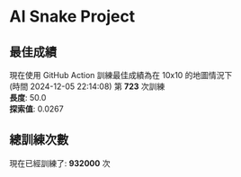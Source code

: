 
# AI Snake Project

## **最佳成績**



























































































































































































































































現在使用 GitHub Action 訓練最佳成績為在 10x10 的地圖情況下  
(時間 2024-12-05 22:14:08) 第 **723** 次訓練  
**長度**: 50.0  
**探索值**: 0.0267























































































































































































































































































































































































































































































































## 總訓練次數
現在已經訓練了: **932000** 次
